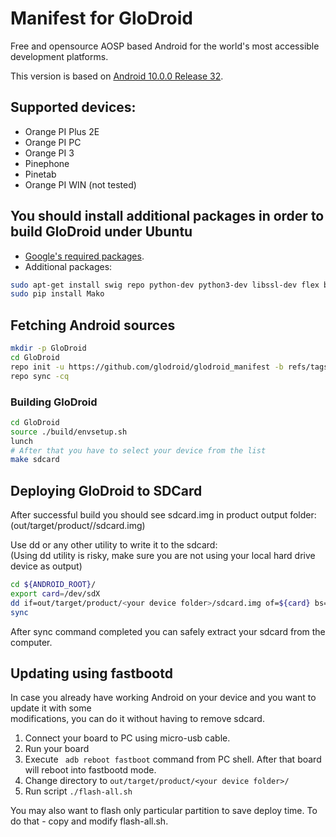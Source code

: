 # Manifest for GloDroid

Free and opensource AOSP based Android for the world's most accessible development platforms.  

This version is based on [Android 10.0.0 Release 32](https://android.googlesource.com/platform/manifest/+/refs/heads/android-10.0.0_r32).  

## Supported devices:
- Orange PI Plus 2E
- Orange PI PC
- Orange PI 3
- Pinephone
- Pinetab
- Orange PI WIN (not tested)

## You should install additional packages in order to build GloDroid under Ubuntu
- [Google's required packages](https://source.android.com/setup/build/initializing).
- Additional packages:
  
```bash
sudo apt-get install swig repo python-dev python3-dev libssl-dev flex bison device-tree-compiler
sudo pip install Mako
```
  
## Fetching Android sources
```bash
mkdir -p GloDroid
cd GloDroid
repo init -u https://github.com/glodroid/glodroid_manifest -b refs/tags/v0.2.0
repo sync -cq
```
  
### Building GloDroid
```bash
cd GloDroid
source ./build/envsetup.sh
lunch
# After that you have to select your device from the list
make sdcard
```
  
## Deploying GloDroid to SDCard

After successful build you should see sdcard.img in product output folder: 
(out/target/product/<product>/sdcard.img)
  
Use dd or any other utility to write it to the sdcard:  
(Using dd utility is risky, make sure you are not using your local hard drive device as output)
  
```bash
cd ${ANDROID_ROOT}/
export card=/dev/sdX
dd if=out/target/product/<your device folder>/sdcard.img of=${card} bs=4k count=330000
sync
```
  
After sync command completed you can safely extract your sdcard from the computer.

## Updating using fastbootd
  
In case you already have working Android on your device and you want to update it with some  
modifications, you can do it without having to remove sdcard.  
  
1. Connect your board to PC using micro-usb cable.  
2. Run your board  
3. Execute ` adb reboot fastboot` command from PC shell. After that board will reboot into fastbootd mode.  
4. Change directory to `out/target/product/<your device folder>/`  
5. Run script `./flash-all.sh`  

You may also want to flash only particular partition to save deploy time. To do that - copy and modify flash-all.sh.  
